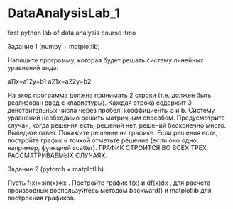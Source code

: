 # DataAnalysisLab_1
first python lab of data analysis course itmo 

Задание 1 (numpy + matplotlib)

Напишите программу, которая будет решать систему линейных уравнений вида:

a11x+a12y=b1
a21x+a22y=b2 

На вход программа должна принимать 2 строки (т.е. должен быть реализован ввод с клавиатуры). 
Каждая строка содержит 3 действительных числа через пробел: коэффициенты a и b.
Систему уравнений необходимо решить матричным способом. Предусмотрите случаи, когда решения есть, решений нет, решений бесконечно много. Выведите ответ. Покажите решение на графике. Если решения есть, постройте график и точкой отметьте решение (если оно одно, например, функцией scatter). ГРАФИК СТРОИТСЯ ВО ВСЕХ ТРЕХ РАССМАТРИВАЕМЫХ СЛУЧАЯХ.

Задание 2 (pytorch + matplotlib)

Пусть  f(x)=sin(x)∗x . Постройте график  f(x)  и  df(x)dx , для расчета производных воспользуйтесь методом backward() и matplotlib для построения графиков.
